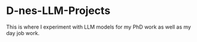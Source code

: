 # D-nes-LLM-Projects
This is where I experiment with LLM models for my PhD work as well as my day job work.
